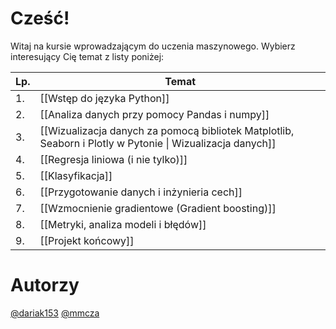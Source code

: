 # Cześć! 

Witaj na kursie wprowadzającym do uczenia maszynowego. Wybierz interesujący Cię temat z listy poniżej:

| Lp. | Temat                                                                                                     |
| --- | --------------------------------------------------------------------------------------------------------- |
| 1.  | [[Wstęp do języka Python]]                                                                                |
| 2.  | [[Analiza danych przy pomocy Pandas i numpy]]                                                             |
| 3.  | [[Wizualizacja danych za pomocą bibliotek Matplotlib, Seaborn i Plotly w Pytonie \| Wizualizacja danych]] |
| 4.  | [[Regresja liniowa (i nie tylko)]]                                                                        |
| 5.  | [[Klasyfikacja]]                                                                                          |
| 6.  | [[Przygotowanie danych i inżynieria cech]]                                                                |
| 7.  | [[Wzmocnienie gradientowe (Gradient boosting)]]                                                           |
| 8.  | [[Metryki, analiza modeli i błędów]]                                                                      |
| 9.  | [[Projekt końcowy]]                                                                                       |


# Autorzy
[@dariak153](https://github.com/dariak153)
[@mmcza](https://github.com/mmcza)

